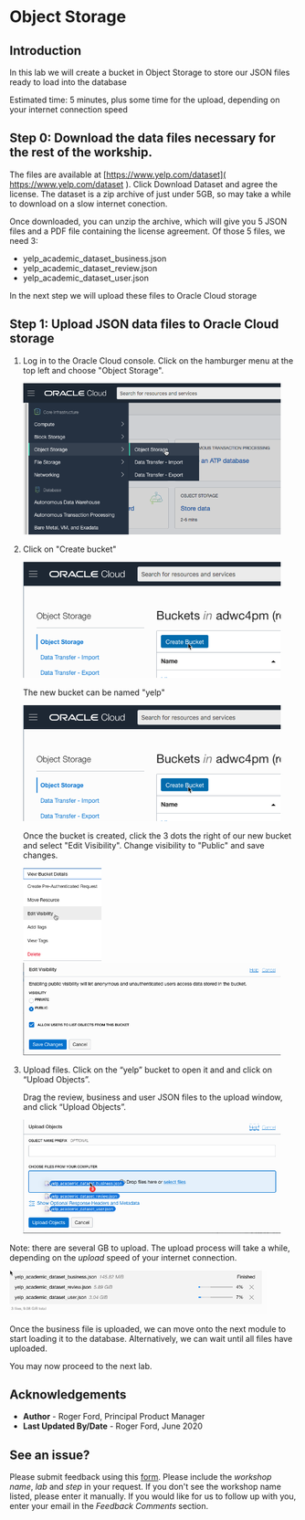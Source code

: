 # Object Storage

## Introduction
In this lab we will create a bucket in Object Storage to store our JSON files ready to load into the database

Estimated time: 5 minutes, plus some time for the upload, depending on your internet connection speed


## Step 0: Download the data files necessary for the rest of the workship.

The files are available at [https://www.yelp.com/dataset]( https://www.yelp.com/dataset ). Click Download Dataset and agree the license. The dataset is a zip archive of just under 5GB, so may take a while to download on a slow internet conection.

Once downloaded, you can unzip the archive, which will give you 5 JSON files and a PDF file containing the license agreement.
Of those 5 files, we need 3:
- yelp\_academic\_dataset\_business.json
- yelp\_academic\_dataset\_review.json
- yelp\_academic\_dataset\_user.json

In the next step we will upload these files to Oracle Cloud storage

## **Step 1:** Upload JSON data files to Oracle Cloud storage

1.  Log in to the Oracle Cloud console. Click on the hamburger menu at the top left and choose "Object Storage".

    ![](./images/object-storage.png " ")

2.  Click on "Create bucket"

    ![](./images/create-bucket.png " ")

    The new bucket can be named "yelp"

    ![](./images/create-bucket.png " ")

    Once the bucket is created, click the 3 dots the right of our new bucket and select "Edit Visibility". Change visibility to "Public" and save changes.

    ![](./images/edit-visibility.png " ")
    ![](./images/edit-visibility2.png " ")

3.  Upload files. Click on the “yelp” bucket to open it and and click on “Upload Objects”.
   
    Drag the review, business and user JSON files to the upload window, and click “Upload Objects”.

    ![](./images/upload-files.png " ")


Note: there are several GB to upload. The upload process will take a while, depending on the _upload_ speed of your internet connection.

   ![](./images/uploading.png " ")

Once the business file is uploaded, we can move onto the next module to start loading it to the database. Alternatively, we can wait until all files have uploaded.

You may now proceed to the next lab.

## Acknowledgements

- **Author** - Roger Ford, Principal Product Manager
- **Last Updated By/Date** - Roger Ford, June 2020

## See an issue?
Please submit feedback using this [form](https://apexapps.oracle.com/pls/apex/f?p=133:1:::::P1_FEEDBACK:1). Please include the *workshop name*, *lab* and *step* in your request.  If you don't see the workshop name listed, please enter it manually. If you would like for us to follow up with you, enter your email in the *Feedback Comments* section.
